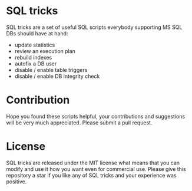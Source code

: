 # SQL tricks
SQL tricks are a set of useful SQL scripts everybody supporting MS SQL DBs should have at hand:
* update statistics
* review an execution plan
* rebuild indexes
* autofix a DB user
* disable / enable table triggers
* disable / enable DB integrity check


# Contribution
Hope you found these scripts helpful, your contributions and suggestions will be very much appreciated. Please submit a pull request.

# License
SQL tricks are released under the MIT license what means that you can modify and use it how you want even for commercial use. Please give this repository a star if you like any of SQL tricks and your experience was positive.
